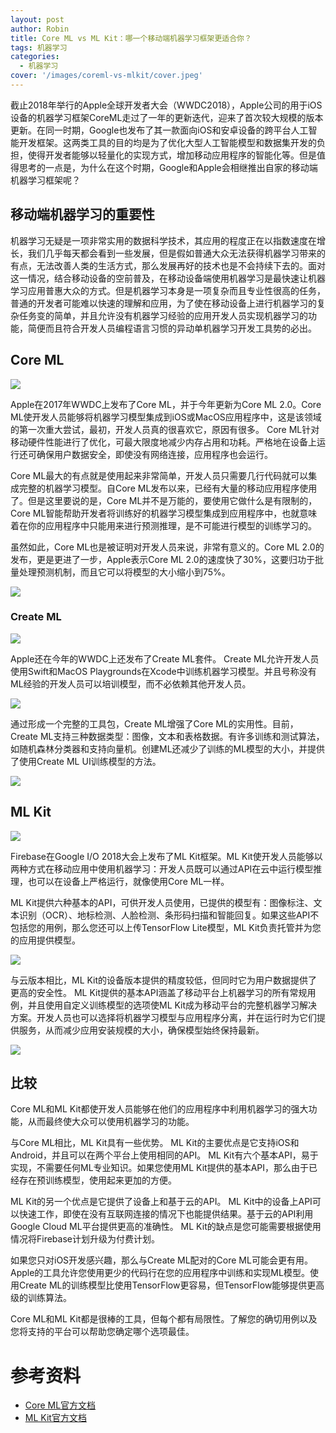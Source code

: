 ```yaml
---
layout: post
author: Robin
title: Core ML vs ML Kit：哪一个移动端机器学习框架更适合你？
tags: 机器学习
categories:
  - 机器学习
cover: '/images/coreml-vs-mlkit/cover.jpeg'
--- 
```

 
截止2018年举行的Apple全球开发者大会（WWDC2018），Apple公司的用于iOS设备的机器学习框架CoreML走过了一年的更新迭代，迎来了首次较大规模的版本更新。在同一时期，Google也发布了其一款面向iOS和安卓设备的跨平台人工智能开发框架。这两类工具的目的均是为了优化大型人工智能模型和数据集开发的负担，使得开发者能够以轻量化的实现方式，增加移动应用程序的智能化等。但是值得思考的一点是，为什么在这个时期，Google和Apple会相继推出自家的移动端机器学习框架呢？

<!-- more -->

## 移动端机器学习的重要性

机器学习无疑是一项非常实用的数据科学技术，其应用的程度正在以指数速度在增长，我们几乎每天都会看到一些发展，但是假如普通大众无法获得机器学习带来的有点，无法改善人类的生活方式，那么发展再好的技术也是不会持续下去的。面对这一情况，结合移动设备的空前普及，在移动设备端使用机器学习是最快速让机器学习应用普惠大众的方式。但是机器学习本身是一项复杂而且专业性很高的任务，普通的开发者可能难以快速的理解和应用，为了使在移动设备上进行机器学习的复杂任务变的简单，并且允许没有机器学习经验的应用开发人员实现机器学习的功能，简便而且符合开发人员编程语言习惯的异动单机器学习开发工具势的必出。

## Core ML

![](/images/coreml-vs-mlkit/coreml.png)

Apple在2017年WWDC上发布了Core ML，并于今年更新为Core ML 2.0。Core ML使开发人员能够将机器学习模型集成到iOS或MacOS应用程序中，这是该领域的第一次重大尝试，最初，开发人员真的很喜欢它，原因有很多。 Core ML针对移动硬件性能进行了优化，可最大限度地减少内存占用和功耗。严格地在设备上运行还可确保用户数据安全，即使没有网络连接，应用程序也会运行。

Core ML最大的有点就是使用起来非常简单，开发人员只需要几行代码就可以集成完整的机器学习模型。自Core ML发布以来，已经有大量的移动应用程序使用了。但是这里要说的是，Core ML并不是万能的，要使用它做什么是有限制的，Core ML智能帮助开发者将训练好的机器学习模型集成到应用程序中，也就意味着在你的应用程序中只能用来进行预测推理，是不可能进行模型的训练学习的。

虽然如此，Core ML也是被证明对开发人员来说，非常有意义的。Core ML 2.0的发布，更是更进了一步，Apple表示Core ML 2.0的速度快了30%，这要归功于批量处理预测机制，而且它可以将模型的大小缩小到75%。

![](/images/coreml-vs-mlkit/coremlsturct.png)

### Create ML

![](/images/coreml-vs-mlkit/createml-logo.png)

Apple还在今年的WWDC上还发布了Create ML套件。 Create ML允许开发人员使用Swift和MacOS Playgrounds在Xcode中训练机器学习模型。并且号称没有ML经验的开发人员可以培训模型，而不必依赖其他开发人员。

![](/images/coreml-vs-mlkit/createml.png)

通过形成一个完整的工具包，Create ML增强了Core ML的实用性。目前，Create ML支持三种数据类型：图像，文本和表格数据。有许多训练和测试算法，如随机森林分类器和支持向量机。创建ML还减少了训练的ML模型的大小，并提供了使用Create ML UI训练模型的方法。

![](/images/coreml-vs-mlkit/demo.png)

## ML Kit

![](/images/coreml-vs-mlkit/mlkit.png)

Firebase在Google I/O 2018大会上发布了ML Kit框架。ML Kit使开发人员能够以两种方式在移动应用中使用机器学习：开发人员既可以通过API在云中运行模型推理，也可以在设备上严格运行，就像使用Core ML一样。

ML Kit提供六种基本的API，可供开发人员使用，已提供的模型有：图像标注、文本识别（OCR）、地标检测、人脸检测、条形码扫描和智能回复。如果这些API不包括您的用例，那么您还可以上传TensorFlow Lite模型，ML Kit负责托管并为您的应用提供模型。

![](/images/coreml-vs-mlkit/mlkit-info.png)

与云版本相比，ML Kit的设备版本提供的精度较低，但同时它为用户数据提供了更高的安全性。 ML Kit提供的基本API涵盖了移动平台上机器学习的所有常规用例，并且使用自定义训练模型的选项使ML Kit成为移动平台的完整机器学习解决方案。开发人员也可以选择将机器学习模型与应用程序分离，并在运行时为它们提供服务，从而减少应用安装规模的大小，确保模型始终保持最新。

![](/images/coreml-vs-mlkit/mlkit-dashboard.png)


## 比较

Core ML和ML Kit都使开发人员能够在他们的应用程序中利用机器学习的强大功能，从而最终使大众可以使用机器学习的功能。

与Core ML相比，ML Kit具有一些优势。 ML Kit的主要优点是它支持iOS和Android，并且可以在两个平台上使用相同的API。 ML Kit有六个基本API，易于实现，不需要任何ML专业知识。如果您使用ML Kit提供的基本API，那么由于已经存在预训练模型，使用起来更加的方便。

ML Kit的另一个优点是它提供了设备上和基于云的API。 ML Kit中的设备上API可以快速工作，即使在没有互联网连接的情况下也能提供结果。基于云的API利用Google Cloud ML平台提供更高的准确性。 ML Kit的缺点是您可能需要根据使用情况将Firebase计划升级为付费计划。

如果您只对iOS开发感兴趣，那么与Create ML配对的Core ML可能会更有用。 Apple的工具允许您使用更少的代码行在您的应用程序中训练和实现ML模型。使用Create ML的训练模型比使用TensorFlow更容易，但TensorFlow能够提供更高级的训练算法。

Core ML和ML Kit都是很棒的工具，但每个都有局限性。了解您的确切用例以及您将支持的平台可以帮助您确定哪个选项最佳。

# 参考资料

* [Core ML官方文档](https://developer.apple.com/documentation/coreml)
* [ML Kit官方文档](https://developers.google.com/ml-kit/)